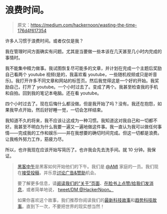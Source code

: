 # 浪费时间。

> 原文：<https://medium.com/hackernoon/wasting-the-time-176d4f617354>

许多人习惯于浪费时间。或者仅仅是我？

我在管理时间方面确实有问题。尤其是当要做一些本该在几天甚至几小时内完成的事情时。

我不能集中精力做事。我试图恢复尽可能多的文章，并计划在完成一个主题后奖励自己看两个 youtube 视频(是的，我喜欢看 youtube，一些随机视频或只是听音乐)。我打开许多不同文章和网站的标签页。然后我觉得这是一个好的开始。我奖励自己，打开了 youtube。一个小时过去了。变成了两个。我甚至检查我的手机和自拍。回到我的笔记本电脑。还在看 youtube。

四个小时过去了。现在后悔什么都没做。但是我开始了吗？没有。我还在抱怨，如果我早点开始，然后好好睡一觉，一切会怎样结束。

我知道不久的将来，我不应该让这成为一种习惯。我知道这对我自己和一切都不好。我甚至不明白为什么我要一遍又一遍地做这件事。我一直认为我可以做任何事情——完成我的工作和娱乐——并在我想要的确切时间完成。但这一切都是浪费。让我格外努力工作，筋疲力尽。

所以，也许我现在应该开始写简历了。也许我会先去洗手间。就 10 分钟。我保证。

> [黑客中午](http://bit.ly/Hackernoon)是黑客如何开始他们的下午。我们是 [@AMI](http://bit.ly/atAMIatAMI) 家庭的一员。我们现在[接受投稿](http://bit.ly/hackernoonsubmission)，并乐意[讨论广告&赞助](mailto:partners@amipublications.com)机会。
> 
> 要了解更多信息，请[阅读我们的“关于”页面](https://goo.gl/4ofytp)、[在脸书上点赞/给我们发消息](http://bit.ly/HackernoonFB)，或者简单地说， [tweet/DM @HackerNoon。](https://goo.gl/k7XYbx)
> 
> 如果你喜欢这个故事，我们推荐你阅读我们的[最新科技故事](http://bit.ly/hackernoonlatestt)和[趋势科技故事](https://hackernoon.com/trending)。直到下一次，不要把世界的现实想当然！